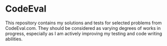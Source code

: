 CodeEval
========

This repository contains my solutions and tests for selected problems from CodeEval.com. They should be considered as varying degrees of works in progress, especially as I am actively improving my testing and code writing abilities.
